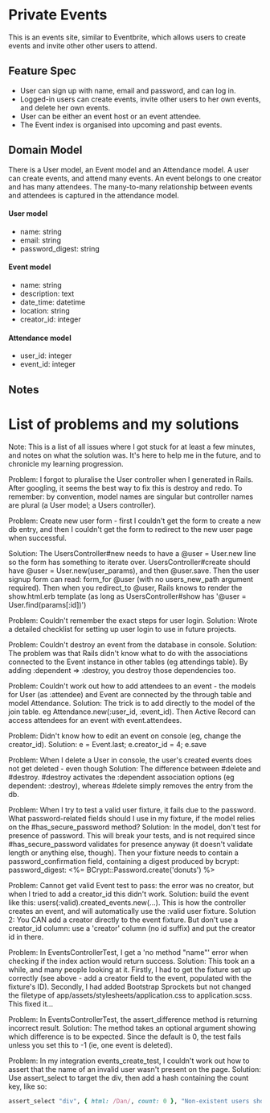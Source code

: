 # Private Events

This is an events site, similar to Eventbrite, which allows users to create events and invite other other users to attend.


## Feature Spec
- User can sign up with name, email and password, and can log in.
- Logged-in users can create events, invite other users to her own events, and delete her own events.
- User can be either an event host or an event attendee.
- The Event index is organised into upcoming and past events.

## Domain Model

There is a User model, an Event model and an Attendance model. A user can create events, and attend many events. An event belongs to one creator and has many attendees. The many-to-many relationship between events and attendees is captured in the attendance model.

#### User model
- name: string
- email: string
- password_digest: string

#### Event model
- name: string
- description: text
- date_time: datetime
- location: string
- creator_id: integer

#### Attendance model
- user_id: integer
- event_id: integer

## Notes

# List of problems and my solutions

Note: This is a list of all issues where I got stuck for at least a few minutes, and notes on what the solution was. It's here to help me in the future, and to chronicle my learning progression.

Problem: I forgot to pluralise the User controller when I generated in Rails. After googling, it seems the best way to fix this is destroy and redo.
To remember: by convention, model names are singular but controller names are plural (a User model; a Users controller).

Problem: Create new user form - first I couldn't get the form to create a new db entry, and then I couldn't get the form to redirect to the new user page when successful.

Solution: The UsersController#new needs to have a @user = User.new line so the form has something to iterate over. UsersController#create should have @user = User.new(user_params), and then @user.save. Then the user signup form can read: form_for @user (with no users_new_path argument required). Then when you redirect_to @user, Rails knows to render the show.html.erb template (as long as UsersController#show has '@user = User.find(params[:id])')

Problem: Couldn't remember the exact steps for user login.
Solution: Wrote a detailed checklist for setting up user login to use in future projects.

Problem: Couldn't destroy an event from the database in console.
Solution: The problem was that Rails didn't know what to do with the associations connected to the Event instance in other tables (eg attendings table). By adding :dependent => :destroy, you destroy those dependencies too.

Problem: Couldn't work out how to add attendees to an event - the models for User (as :attendee) and Event are connected by the through table and model Attendance.
Solution: The trick is to add directly to the model of the join table. eg Attendance.new(:user_id, :event_id). Then Active Record can access attendees for an event with event.attendees.

Problem: Didn't know how to edit an event on console (eg, change the creator_id).
Solution: e = Event.last; e.creator_id = 4; e.save

Problem: When I delete a User in console, the user's created events does not get deleted - even though
Solution: The difference between #delete and #destroy. #destroy activates the :dependent association options (eg dependent: :destroy), whereas #delete simply removes the entry from the db.

Problem: When I try to test a valid user fixture, it fails due to the password. What password-related fields should I use in my fixture, if the model relies on the #has_secure_password method?
Solution: In the model, don't test for presence of password. This will break your tests, and is not required since #has_secure_password validates for presence anyway (it doesn't validate length or anything else, though). Then your fixture needs to contain a password_confirmation field, containing a digest produced by bcrypt:
  password_digest: <%= BCrypt::Password.create('donuts') %>

Problem: Cannot get valid Event test to pass: the error was no creator, but when I tried to add a creator_id this didn't work.
Solution: build the event like this: users(:valid).created_events.new(...). This is how the controller creates an event, and will automatically use the :valid user fixture.
Solution 2: You CAN add a creator directly to the event fixture. But don't use a creator_id column: use a 'creator' column (no id suffix) and put the creator id in there.

Problem: In EventsControllerTest, I get a 'no method "name"' error when checking if the index action would return success.
Solution: This took an a while, and many people looking at it. Firstly, I had to get the fixture set up correctly (see above - add a creator field to the event, populated with the fixture's ID). Secondly, I had added Bootstrap Sprockets but not changed the filetype of app/assets/stylesheets/application.css to application.scss. This fixed it...

Problem: In EventsControllerTest, the assert_difference method is returning incorrect result.
Solution: The method takes an optional argument showing which difference is to be expected. Since the default is 0, the test fails unless you set this to -1 (ie, one event is deleted).

Problem: In my integration events_create_test, I couldn't work out how to assert that the name of an invalid user wasn't present on the page.
Solution: Use assert_select to target the div, then add a hash containing the count key, like so:
```ruby
assert_select "div", { html: /Dan/, count: 0 }, "Non-existent users should not appear"
```
